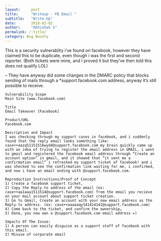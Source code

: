 ```yaml
---
layout:     post
title:      "Writeup - FB Email "
subtitle:   "Write-Up"
date:       2018-02-02 
author:     "Abhishek S"
permalink: /:title/
category: Bug Bounty
---
```



This is a security vulnerablity i’ve found on facebook, however they have claimed this to be duplicate, even though i was the first and second reporter. (Both tickets were mine, and I proved it but they’ve then told this does not qualify LOL)

– They have anyway did some changes in the DMARC policy that blocks sending of mails through a *support.facebook.com address, anyway it’s still possible to receive.

```
Vulnerability Scope
Main Site (www.facebook.com)

Title
Email Takeover [Facebook]

Product/URL
Facebook.com

Description and Impact
I was checking through my support cases in facebook, and i suddenly found that the reply email looks something like: case++aazq51151516wyd4@support.facebook.com my brain quickly came up with an idea of trying to register the email address in GMAIL, i went to gmail and registered the facebook email address through “Create an account option” in gmail, and it showed that “it sent me a confirmation email” i refreshed my support ticket of facebook! and i was shocked to see the confirmation link waiting for me, i confirmed, and now i have an email ending with @support.facebook.com.

Reproduction Instructions/Proof of Concept
1) Create a facebook support ticket,
2) Copy the Reply-to address of the email (ex: case++aa1aaa1511514@support.facebook.com) from the email you recieve on your mail account about support ticket creation.
3) Go to Gmail, Create an account with your new email address as the Reply-to address. (ex: case++aaaaaqy141414141@support.facebook.com)
4) Come back to the ticket, and confirm the ownership…
5) Done, you now own a @support.facebook.com email address =)

Impacts Of The Issue:
1) A person can easily disguise as a support staff of facebook with this email.
2) Misuse of corporate email

```

